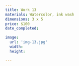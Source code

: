 ```yaml
---
title: Work 13
materials: Watercolor, ink wash
dimensions: 3 x 5
price: $100
date_completed:

image:
  url: 'img-13.jpg'
  width:
  height:

---
```

